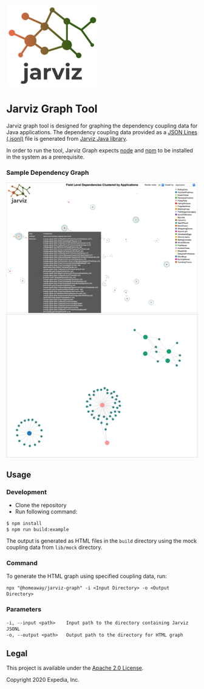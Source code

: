 ![Jarviz](../jarviz-logo.png)


# Jarviz Graph Tool

Jarviz graph tool is designed for graphing the dependency coupling data for Java applications. The dependency coupling data provided as a [JSON Lines (.jsonl)](http://jsonlines.org/) file is generated from [Jarviz Java library](../jarviz-lib).

In order to run the tool, Jarviz Graph expects [node](https://nodejs.org) and [npm](https://www.npmjs.com/get-npm) to be installed in the system as a prerequisite.

### Sample Dependency Graph

<img src="graph_full.png" width="800" />

<img src="graph.png" width="800" />

## Usage

### Development

- Clone the repository
- Run following command:

```shell
$ npm install
$ npm run build:example
```

The output is generated as HTML files in the `build` directory using the mock coupling data from `lib/mock` directory.

### Command

To generate the HTML graph using specified coupling data, run:

```shell
npx "@homeaway/jarviz-graph" -i <Input Directory> -o <Output Directory>
```

### Parameters

```
-i, --input <path>    Input path to the directory containing Jarviz JSONL
-o, --output <path>   Output path to the directory for HTML graph
```

## Legal

This project is available under the [Apache 2.0 License](http://www.apache.org/licenses/LICENSE-2.0.html).

Copyright 2020 Expedia, Inc.
